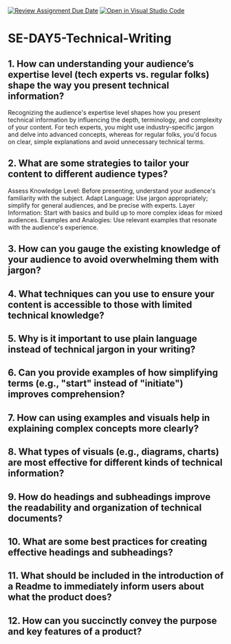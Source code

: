[![Review Assignment Due Date](https://classroom.github.com/assets/deadline-readme-button-22041afd0340ce965d47ae6ef1cefeee28c7c493a6346c4f15d667ab976d596c.svg)](https://classroom.github.com/a/zsAR-pyY)
[![Open in Visual Studio Code](https://classroom.github.com/assets/open-in-vscode-2e0aaae1b6195c2367325f4f02e2d04e9abb55f0b24a779b69b11b9e10269abc.svg)](https://classroom.github.com/online_ide?assignment_repo_id=15711865&assignment_repo_type=AssignmentRepo)
# SE-DAY5-Technical-Writing
## 1. How can understanding your audience’s expertise level (tech experts vs. regular folks) shape the way you present technical information?

Recognizing the audience's expertise level shapes how you present technical information by influencing the depth, terminology, and complexity of your content. For tech experts, you might use industry-specific jargon and delve into advanced concepts, whereas for regular folks, you'd focus on clear, simple explanations and avoid unnecessary technical terms.

## 2. What are some strategies to tailor your content to different audience types?

Assess Knowledge Level: Before presenting, understand your audience's familiarity with the subject.
Adapt Language: Use jargon appropriately; simplify for general audiences, and be precise with experts.
Layer Information: Start with basics and build up to more complex ideas for mixed audiences.
Examples and Analogies: Use relevant examples that resonate with the audience's experience.

## 3. How can you gauge the existing knowledge of your audience to avoid overwhelming them with jargon?
## 4. What techniques can you use to ensure your content is accessible to those with limited technical knowledge?
## 5. Why is it important to use plain language instead of technical jargon in your writing?
## 6. Can you provide examples of how simplifying terms (e.g., "start" instead of "initiate") improves comprehension?
## 7. How can using examples and visuals help in explaining complex concepts more clearly?
## 8. What types of visuals (e.g., diagrams, charts) are most effective for different kinds of technical information?
## 9. How do headings and subheadings improve the readability and organization of technical documents?
## 10. What are some best practices for creating effective headings and subheadings?
## 11. What should be included in the introduction of a Readme to immediately inform users about what the product does?
## 12. How can you succinctly convey the purpose and key features of a product?
